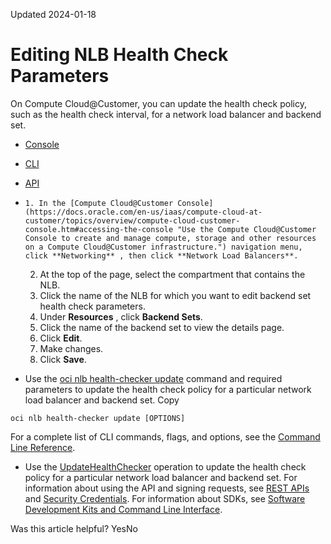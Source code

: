 Updated 2024-01-18
# Editing NLB Health Check Parameters
On Compute Cloud@Customer, you can update the health check policy, such as the health check interval, for a network load balancer and backend set.
  * [Console](https://docs.oracle.com/en-us/iaas/compute-cloud-at-customer/topics/nlb/editing-nlb-health-check-parameters.htm)
  * [CLI](https://docs.oracle.com/en-us/iaas/compute-cloud-at-customer/topics/nlb/editing-nlb-health-check-parameters.htm)
  * [API](https://docs.oracle.com/en-us/iaas/compute-cloud-at-customer/topics/nlb/editing-nlb-health-check-parameters.htm)


  *     1. In the [Compute Cloud@Customer Console](https://docs.oracle.com/en-us/iaas/compute-cloud-at-customer/topics/overview/compute-cloud-customer-console.htm#accessing-the-console "Use the Compute Cloud@Customer Console to create and manage compute, storage and other resources on a Compute Cloud@Customer infrastructure.") navigation menu, click **Networking** , then click **Network Load Balancers**.
    2. At the top of the page, select the compartment that contains the NLB.
    3. Click the name of the NLB for which you want to edit backend set health check parameters. 
    4. Under **Resources** , click **Backend Sets**.
    5. Click the name of the backend set to view the details page.
    6. Click **Edit**.
    7. Make changes.
    8. Click **Save**.
  * Use the [oci nlb health-checker update](https://docs.oracle.com/iaas/tools/oci-cli/latest/oci_cli_docs/cmdref/nlb/health-checker/update.html) command and required parameters to update the health check policy for a particular network load balancer and backend set.
Copy
```
oci nlb health-checker update [OPTIONS]
```

For a complete list of CLI commands, flags, and options, see the [Command Line Reference](https://docs.oracle.com/iaas/tools/oci-cli/latest/oci_cli_docs/index.html).
  * Use the [UpdateHealthChecker](https://docs.oracle.com/iaas/api/#/en/networkloadbalancer/20200501/HealthChecker/UpdateHealthChecker) operation to update the health check policy for a particular network load balancer and backend set.
For information about using the API and signing requests, see [REST APIs](https://docs.oracle.com/iaas/Content/API/Concepts/usingapi.htm#REST_APIs) and [Security Credentials](https://docs.oracle.com/iaas/Content/General/Concepts/credentials.htm). For information about SDKs, see [Software Development Kits and Command Line Interface](https://docs.oracle.com/iaas/Content/API/Concepts/sdks.htm#Software_Development_Kits_and_Command_Line_Interface).


Was this article helpful?
YesNo

